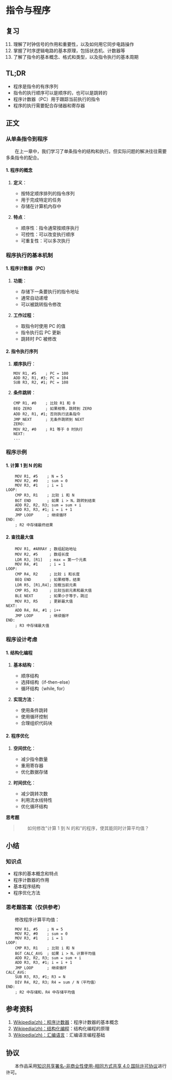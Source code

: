 # 指令与程序

## 复习

11. 理解了时钟信号的作用和重要性，以及如何用它同步电路操作
12. 掌握了时序逻辑电路的基本原理，包括状态机、计数器等
13. 了解了指令的基本概念、格式和类型，以及指令执行的基本周期

## TL;DR

- 程序是指令的有序序列
- 指令的执行顺序可以是顺序的，也可以是跳转的
- 程序计数器（PC）用于跟踪当前执行的指令
- 程序的执行需要配合存储器和寄存器

## 正文

### 从单条指令到程序

　　在上一章中，我们学习了单条指令的结构和执行。但实际问题的解决往往需要多条指令的配合。

#### 1. 程序的概念

1. **定义**：
   - 按特定顺序排列的指令序列
   - 用于完成特定的任务
   - 存储在计算机内存中

2. **特点**：
   - 顺序性：指令通常按顺序执行
   - 可控性：可以改变执行顺序
   - 可重复性：可以多次执行

### 程序执行的基本机制

#### 1. 程序计数器（PC）

1. **功能**：
   - 存储下一条要执行的指令地址
   - 通常自动递增
   - 可以被跳转指令修改

2. **工作过程**：
   - 取指令时使用 PC 的值
   - 指令执行后 PC 更新
   - 跳转时 PC 被修改

#### 2. 指令执行序列

1. **顺序执行**：
   ```
   MOV R1, #5    ; PC = 100
   ADD R2, R1, #3; PC = 104
   SUB R3, R2, #1; PC = 108
   ```

2. **条件跳转**：
   ```
   CMP R1, #0    ; 比较 R1 和 0
   BEQ ZERO      ; 如果相等，跳转到 ZERO
   ADD R2, R1, #1; 否则执行这条指令
   JMP NEXT      ; 无条件跳转到 NEXT
   ZERO:
   MOV R2, #0    ; R1 等于 0 时执行
   NEXT:
   ...
   ```

### 程序示例

#### 1. 计算 1 到 N 的和

```assembly
    MOV R1, #5    ; N = 5
    MOV R2, #0    ; sum = 0
    MOV R3, #1    ; i = 1
LOOP:
    CMP R3, R1    ; 比较 i 和 N
    BGT END       ; 如果 i > N，跳转到结束
    ADD R2, R2, R3; sum = sum + i
    ADD R3, R3, #1; i = i + 1
    JMP LOOP      ; 继续循环
END:
    ; R2 中存储最终结果
```

#### 2. 查找最大值

```assembly
    MOV R1, #ARRAY ; 数组起始地址
    MOV R2, #5     ; 数组长度
    LDR R3, [R1]   ; max = 第一个元素
    MOV R4, #1     ; i = 1
LOOP:
    CMP R4, R2     ; 比较 i 和长度
    BEQ END        ; 如果相等，结束
    LDR R5, [R1,R4]; 加载当前元素
    CMP R5, R3     ; 比较当前元素和最大值
    BLE NEXT       ; 如果小于等于，跳过
    MOV R3, R5     ; 更新最大值
NEXT:
    ADD R4, R4, #1 ; i++
    JMP LOOP       ; 继续循环
END:
    ; R3 中存储最大值
```

### 程序设计考虑

#### 1. 结构化编程

1. **基本结构**：
   - 顺序结构
   - 选择结构（if-then-else）
   - 循环结构（while, for）

2. **实现方法**：
   - 使用条件跳转
   - 使用循环控制
   - 合理组织代码块

#### 2. 程序优化

1. **空间优化**：
   - 减少指令数量
   - 重用寄存器
   - 优化数据存储

2. **时间优化**：
   - 减少跳转次数
   - 利用流水线特性
   - 优化循环结构

**思考题**

> 　　如何修改"计算 1 到 N 的和"的程序，使其能同时计算平均值？

## 小结

### 知识点

- 程序的基本概念和特点
- 程序计数器的作用
- 基本程序结构
- 程序优化方法

### 思考题答案（仅供参考）

　　修改程序计算平均值：
```assembly
    MOV R1, #5    ; N = 5
    MOV R2, #0    ; sum = 0
    MOV R3, #1    ; i = 1
LOOP:
    CMP R3, R1    ; 比较 i 和 N
    BGT CALC_AVG  ; 如果 i > N，计算平均值
    ADD R2, R2, R3; sum = sum + i
    ADD R3, R3, #1; i = i + 1
    JMP LOOP      ; 继续循环
CALC_AVG:
    SUB R3, R3, #1; R3 = N
    DIV R4, R2, R3; R4 = sum / N（平均值）
END:
    ; R2 中存储和，R4 中存储平均值
```

## 参考资料

1. [Wikipedia(zh)：程序计数器](https://zh.wikipedia.org/wiki/%E7%A8%8B%E5%BC%8F%E8%A8%88%E6%95%B8%E5%99%A8)：程序计数器的基本概念
2. [Wikipedia(zh)：结构化编程](https://zh.wikipedia.org/wiki/%E7%BB%93%E6%9E%84%E5%8C%96%E7%BC%96%E7%A8%8B)：结构化编程的原理
3. [Wikipedia(zh)：汇编语言](https://zh.wikipedia.org/wiki/%E6%B1%87%E7%BC%96%E8%AF%AD%E8%A8%80)：汇编语言编程基础

## 协议

　　本作品采用[知识共享署名-非商业性使用-相同方式共享 4.0 国际许可协议](https://creativecommons.org/licenses/by-nc-sa/4.0/deed.zh)进行许可。
